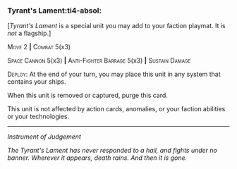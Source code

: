 ### **Tyrant's Lament**:ti4-absol:

[_Tyrant's Lament_ is a special unit you may add to your faction playmat. It is *not* a flagship.]

<span style="font-variant:small-caps;">Move 2</span> __|__ <span style="font-variant:small-caps;">Combat</span> 5(x3)

<span style="font-variant:small-caps;">Space Cannon</span> 5(x3) __|__ <span style="font-variant:small-caps;">Anti-Fighter Barrage</span> 5(x3) __|__ <span style="font-variant:small-caps;">Sustain Damage</span>

<span style="font-variant:small-caps;">Deploy</span>: At the end of your turn, you may place this unit in any system that contains your ships.

When this unit is removed or captured, purge this card.

This unit is not affected by action cards, anomalies, or your faction abilities or your technologies.

---

*Instrument of Judgement*

*The Tyrant's Lament has never responded to a hail, and fights under no banner. 
Wherever it appears, death rains. 
And then it is gone.*
